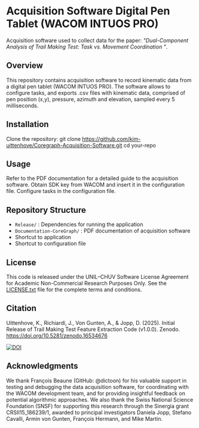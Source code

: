 # Acquisition Software Digital Pen Tablet (WACOM INTUOS PRO)
Acquisition software used to collect data for the paper: *"Dual-Component Analysis of Trail Making Test: Task vs. Movement Coordination "*.

## Overview
This repository contains acquisition software to record kinematic data from a digital pen tablet (WACOM INTUOS PRO). 
The software allows to configure tasks, and exports .csv files with kinematic data, comprised of pen position (x,y), pressure, azimuth and elevation, sampled every 5 milliseconds.

## Installation
Clone the repository:
git clone https://github.com/kim-uittenhove/Coregraph-Acquisition-Software.git
cd your-repo

## Usage
Refer to the PDF documentation for a detailed guide to the acquisition software.
Obtain SDK key from WACOM and insert it in the configuration file.
Configure tasks in the configuration file.

## Repository Structure
- `Release/` : Dependencies for running the application
- `Documentation-CoreGraph/` : PDF documentation of acquisition software
- Shortcut to application
- Shortcut to configuration file

## License
This code is released under the UNIL–CHUV Software License Agreement for Academic Non-Commercial Research Purposes Only. See the [LICENSE.txt](LICENSE.txt) file for the complete terms and conditions.

## Citation
Uittenhove, K., Richiardi, J., Von Gunten, A., & Jopp, D. (2025). Initial Release of Trail Making Test Feature Extraction Code (v1.0.0). Zenodo. https://doi.org/10.5281/zenodo.16534676

[![DOI](https://zenodo.org/badge/1011183959.svg)](https://doi.org/10.5281/zenodo.16534675)

## Acknowledgments
We thank François Beaune (GitHub: @dictoon) for his valuable support in testing and debugging the data acquisition software, for coordinating with the WACOM development team, and for providing insightful feedback on potential algorithmic approaches.
We also thank the Swiss National Science Foundation (SNSF) for supporting this research through the Sinergia grant CRSII15_186239/1, awarded to principal investigators Daniela Jopp, Stefano Cavalli, Armin von Gunten, François Hermann, and Mike Martin.

